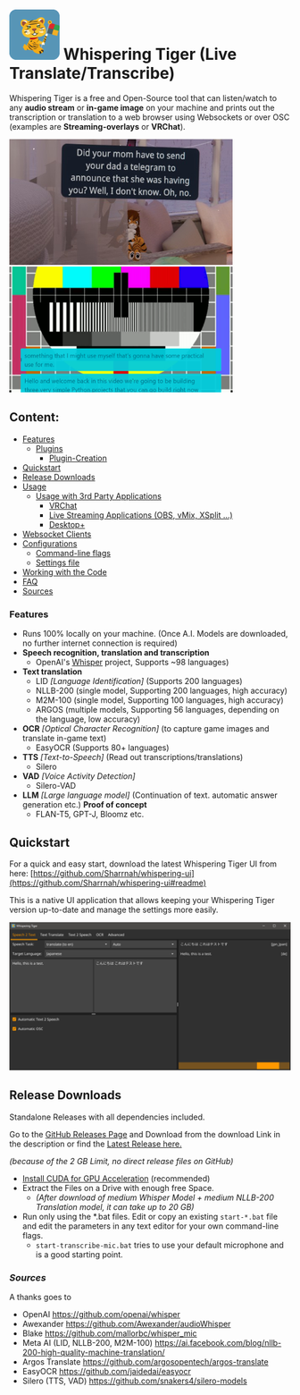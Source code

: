 # <img src=images/app-icon.png width=90> Whispering Tiger (Live Translate/Transcribe)

Whispering Tiger is a free and Open-Source tool that can listen/watch to any **audio stream** or **in-game image** on your machine and prints out the transcription or translation
to a web browser using Websockets or over OSC (examples are **Streaming-overlays** or **VRChat**).

<img src=images/vrchat.png width=400><img src=images/streaming-overlay.png width=400>


## Content:
- [Features](#features)
  - [Plugins](documentation/plugins.md)
    - [Plugin-Creation](documentation/plugin-creation.md)
- [Quickstart](#quickstart)
- [Release Downloads](#release-downloads)
- [Usage](documentation/usage.md)
  - [Usage with 3rd Party Applications](documentation/usage.md#usage-with-3rd-party-applications)
    - [VRChat](documentation/usage.md#vrchat)
    - [Live Streaming Applications (OBS, vMix, XSplit ...)](documentation/usage.md#live-streaming-applications-obs-vmix-xsplit-)
    - [Desktop+](documentation/usage.md#desktop-currently-only-new-ui-beta-with-embedded-browser) 
- [Websocket Clients](documentation/websocket-clients.md)
- [Configurations](documentation/configurations.md)
  - [Command-line flags](documentation/configurations.md#command-line-flags)
  - [Settings file](documentation/configurations.md#settings-file)
- [Working with the Code](documentation/working-with-code.md)
- [FAQ](documentation/faq.md)
- [Sources](#sources)


### Features
- Runs 100% locally on your machine. (Once A.I. Models are downloaded, no further internet connection is required)
- **Speech recognition, translation and transcription**
  - OpenAI's [Whisper](https://github.com/openai/whisper) project, Supports ~98 languages)
- **Text translation**
  - LID _[Language Identification]_ (Supports 200 languages)
  - NLLB-200 (single model, Supporting 200 languages, high accuracy)
  - M2M-100 (single model, Supporting 100 languages, high accuracy)
  - ARGOS (multiple models, Supporting 56 languages, depending on the language, low accuracy)
- **OCR** _[Optical Character Recognition]_ (to capture game images and translate in-game text)
  - EasyOCR (Supports 80+ languages)
- **TTS** _[Text-to-Speech]_ (Read out transcriptions/translations)
  - Silero
- **VAD** _[Voice Activity Detection]_
  - Silero-VAD
- **LLM** _[Large language model]_ (Continuation of text. automatic answer generation etc.) **Proof of concept**
  - FLAN-T5, GPT-J, Bloomz etc.

## Quickstart
For a quick and easy start, download the latest Whispering Tiger UI from here: [https://github.com/Sharrnah/whispering-ui](https://github.com/Sharrnah/whispering-ui#readme)

This is a native UI application that allows keeping your Whispering Tiger version up-to-date and manage the settings more easily.

<img src=https://github.com/Sharrnah/whispering-ui/raw/main/doc/images/speech2text.png width=825>


## Release Downloads
Standalone Releases with all dependencies included.

Go to the [GitHub Releases Page](https://github.com/Sharrnah/whispering/releases) and Download from the download Link in the description or find the [Latest Release here.](https://github.com/Sharrnah/whispering/releases/latest)

_(because of the 2 GB Limit, no direct release files on GitHub)_

- [Install CUDA for GPU Acceleration](https://developer.nvidia.com/cuda-downloads) (recommended)
- Extract the Files on a Drive with enough free Space.
  - _(After download of medium Whisper Model + medium NLLB-200 Translation model, it can take up to 20 GB)_
- Run only using the *.bat files. Edit or copy an existing `start-*.bat` file and edit the parameters in any text editor for your own command-line flags.
  - `start-transcribe-mic.bat` tries to use your default microphone and is a good starting point.


### _Sources_
A thanks goes to
- OpenAI https://github.com/openai/whisper
- Awexander https://github.com/Awexander/audioWhisper
- Blake https://github.com/mallorbc/whisper_mic
- Meta AI (LID, NLLB-200, M2M-100) https://ai.facebook.com/blog/nllb-200-high-quality-machine-translation/
- Argos Translate https://github.com/argosopentech/argos-translate
- EasyOCR https://github.com/jaidedai/easyocr
- Silero (TTS, VAD) https://github.com/snakers4/silero-models
